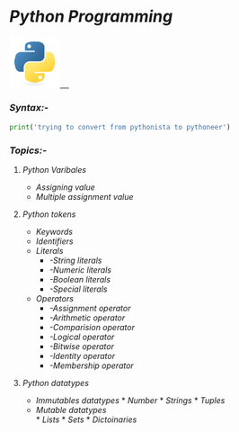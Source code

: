# _Python Programming_ 

<a href="https://www.python.org" target="_blank"> <img src="https://raw.githubusercontent.com/devicons/devicon/master/icons/python/python-original.svg" alt="python" width="90" height="90"/>&nbsp;&nbsp;&nbsp;&nbsp; </a>

### _Syntax:-_
```python
print('trying to convert from pythonista to pythoneer')
```

### _Topics:-_

1. *Python Varibales*
      * *Assigning value*
      * *Multiple assignment value*
      
2. *Python tokens*
      * *Keywords*
      * *Identifiers*
      * *Literals*
           * *-String literals*
           * *-Numeric literals*
           * *-Boolean literals*
           * *-Special literals*
      * *Operators*
           * *-Assignment operator*     
           * *-Arithmetic operator*
           * *-Comparision operator*
           * *-Logical operator*
           * *-Bitwise operator*
           * *-Identity operator*
           * *-Membership operator*
      
3. *Python datatypes*
      * *Immutables datatypes*
            * *Number*
            * *Strings*
            * *Tuples*        
      * *Mutable datatypes*  
            * *Lists*
            * *Sets*
            * *Dictoinaries*         
           


